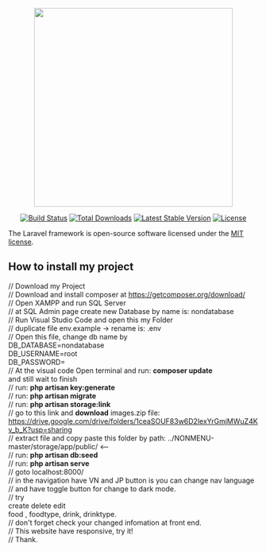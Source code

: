 <p align="center"><img src="https://res.cloudinary.com/dtfbvvkyp/image/upload/v1566331377/laravel-logolockup-cmyk-red.svg" width="400"></p>

<p align="center">
<a href="https://travis-ci.org/laravel/framework"><img src="https://travis-ci.org/laravel/framework.svg" alt="Build Status"></a>
<a href="https://packagist.org/packages/laravel/framework"><img src="https://poser.pugx.org/laravel/framework/d/total.svg" alt="Total Downloads"></a>
<a href="https://packagist.org/packages/laravel/framework"><img src="https://poser.pugx.org/laravel/framework/v/stable.svg" alt="Latest Stable Version"></a>
<a href="https://packagist.org/packages/laravel/framework"><img src="https://poser.pugx.org/laravel/framework/license.svg" alt="License"></a>    
</p>

The Laravel framework is open-source software licensed under the [MIT license](https://opensource.org/licenses/MIT).
<img src="https://i.ibb.co/DwDHyTH/Screen-Shot-2020-09-17-at-2-22-08.png" alt="">
## How to install my project

// Download my Project
<br>
// Download and install composer at https://getcomposer.org/download/
<br>
// Open XAMPP and run SQL Server
<br>
// at SQL Admin page create new Database by name is: nondatabase
<br>
// Run Visual Studio Code and open this my Folder
<br>
// duplicate file env.example -> rename is: .env
<br>
<img src="https://i.ibb.co/QfxVPGT/Screen-Shot-2020-09-17-at-2-27-44.png" alt="">
<br>
// Open this file, change db name by<br> DB_DATABASE=nondatabase<br> DB_USERNAME=root<br> DB_PASSWORD=
<br>
// At the visual code Open terminal and run: <b>composer update</b><br> and still wait to finish
<br>
// run: <b>php artisan key:generate</b>
<br>
// run: <b>php artisan migrate</b>
<br>
// run: <b>php artisan storage:link</b>
<br>
// go to this link and <b>download</b> images.zip file: https://drive.google.com/drive/folders/1ceaSOUF83w6D2lexYrGmjMWuZ4Kv_b_K?usp=sharing
<br>
// extract file and copy paste this folder by path: ../NONMENU-master/storage/app/public/ <--
<br>
<img src="https://i.ibb.co/3sgrTzg/Screen-Shot-2020-09-17-at-2-25-29.png" alt="">
<br>
// run: <b>php artisan db:seed</b>
<br>
// run: <b>php artisan serve</b>
<br>
// goto localhost:8000/
<br>
// in the navigation have VN and JP button is you can change nav language
<br>
// and have toggle button for change to dark mode.
<br>
// try <br>create delete edit</br> food , foodtype, drink, drinktype.
<br>
// don't forget check your changed infomation at front end.
<br>
// This website have responsive, try it!
<br>
// Thank.
<br>
